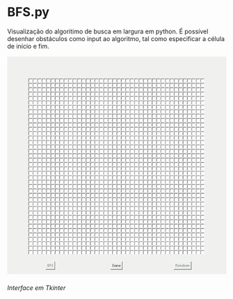 # BFS.py
Visualização do algoritimo de busca em largura em python.
É possível desenhar obstáculos como input ao algoritmo, tal como especificar a célula de início e fim.

![BFS](bfs.gif)

###### Interface em Tkinter
